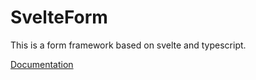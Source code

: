 # SvelteForm

This is a form framework based on svelte and typescript.

[Documentation](https://awsmug.github.io/)